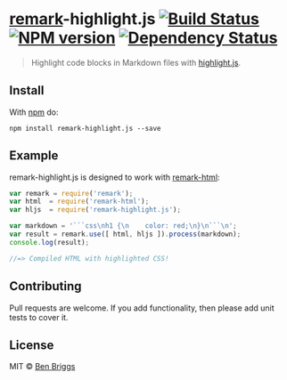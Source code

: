 # [remark]-highlight.js [![Build Status](https://travis-ci.org/ben-eb/remark-highlight.js.svg?branch=master)][ci] [![NPM version](https://badge.fury.io/js/remark-highlight.js.svg)][npm] [![Dependency Status](https://gemnasium.com/ben-eb/remark-highlight.js.svg)][deps]

> Highlight code blocks in Markdown files with [highlight.js][highlightjs].

## Install

With [npm](https://npmjs.org/package/remark-highlight.js) do:

```
npm install remark-highlight.js --save
```

## Example

remark-highlight.js is designed to work with [remark-html][html]:

```js
var remark = require('remark');
var html  = require('remark-html');
var hljs  = require('remark-highlight.js');

var markdown = '```css\nh1 {\n    color: red;\n}\n```\n';
var result = remark.use([ html, hljs ]).process(markdown);
console.log(result);

//=> Compiled HTML with highlighted CSS!
```

## Contributing

Pull requests are welcome. If you add functionality, then please add unit tests
to cover it.

## License

MIT © [Ben Briggs](http://beneb.info)

[ci]:          https://travis-ci.org/ben-eb/remark-highlight.js
[deps]:        https://gemnasium.com/ben-eb/remark-highlight.js
[npm]:         http://badge.fury.io/js/remark-highlight.js
[html]:        https://github.com/wooorm/remark-html
[remark]:      https://github.com/wooorm/remark
[highlightjs]: https://github.com/isagalaev/highlight.js
